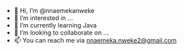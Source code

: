 - 👋 Hi, I’m @nnaemekanweke
- 👀 I’m interested in ...
- 🌱 I’m currently learning Java
- 💞️ I’m looking to collaborate on ...
- 📫 You can reach me via nnaemeka.nweke2@gmail.com

<!---
nnaemekanweke/nnaemekanweke is a ✨ special ✨ repository because its `README.md` (this file) appears on your GitHub profile.
You can click the Preview link to take a look at your changes.
--->
